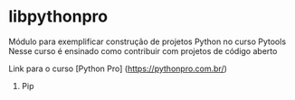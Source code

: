 # libpythonpro
Módulo para exemplificar construção de projetos Python no curso Pytools
Nesse curso é ensinado como contribuir com projetos de código aberto

Link para o curso [Python Pro] (https://pythonpro.com.br/)

1. Pip